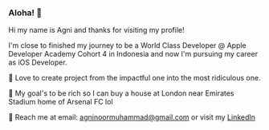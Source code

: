 ### Aloha! 👋

Hi my name is Agni and thanks for visiting my profile!
 
I'm close to finished my journey to be a World Class Developer @ Apple Developer Academy Cohort 4 in Indonesia and now I'm pursuing my career as iOS Developer.
 
 🚀 Love to create project from the impactful one into the most ridiculous one.
 
 🎯 My goal's to be rich so I can buy a house at London near Emirates Stadium home of Arsenal FC lol
 
 🤝 Reach me at email: agninoormuhammad@gmail.com or visit my [LinkedIn](https://www.linkedin.com/in/agnimuhammad/)
 




<!-- **apicahaya/apicahaya** is a ✨ _special_ ✨ repository because its `README.md` (this file) appears on your GitHub profile. -->


